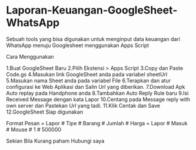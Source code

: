 # Laporan-Keuangan-GoogleSheet-WhatsApp

Sebuah tools yang bisa digunakan untuk menginput data keuangan dari WhatsApp menuju Googlesheet menggunakan Apps Script

Cara Menggunakan

1.Buat GoogleSheet Baru
2.Pilih Ekstensi > Apps Script
3.Copy dan Paste Code.gs 
4.Masukan link GoogleSheet anda pada variabel sheetUrl
5.Masukan nama Sheet anda pada variabel File
6.Terapkan dan atur configurasi ke Web Aplikasi dan Salin Url yang diberikan.
7.Download Apk Auto replay pada Handphone anda
8.Tambahkan Auto Reply Rule baru 
9.Isi Received Message dengan kata Lapor
10.Centang pada Message reply with own server dan Pastekan Url yang tadi.
11.Klik Centak dan Save
12.GoogleSheet Siap digunakan


Format Pesan = Lapor # Tipe # Barang # Jumlah # Harga
             = Lapor # Masuk # Mouse # 1 # 500000
             
             
Sekian
Bila Kurang paham Hubungi saya

